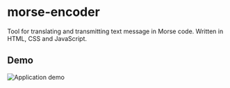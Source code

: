 # morse-encoder
Tool for translating and transmitting text message in Morse code. Written in HTML, CSS and JavaScript.

## Demo

![Application demo](demo/demo.gif)
